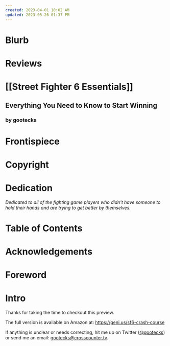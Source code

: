 ```yaml
---
created: 2023-04-01 10:02 AM
updated: 2023-05-26 01:37 PM
---
```

# Blurb

# Reviews


# [[Street Fighter 6 Essentials]]  
## Everything You Need to Know to Start Winning
### by gootecks

# Frontispiece 

# Copyright 

# Dedication 
*Dedicated to all of the fighting game players who didn't have someone to hold their hands and are trying to get better by themselves.*

# Table of Contents 


# Acknowledgements


# Foreword 


# Intro
Thanks for taking the time to checkout this preview.  

The full version is available on Amazon at: https://geni.us/sf6-crash-course

If anything is unclear or needs correcting, hit me up on Twitter ([@gootecks](https://twitter.com/gootecks)) or send me an email: gootecks@crosscounter.tv.


